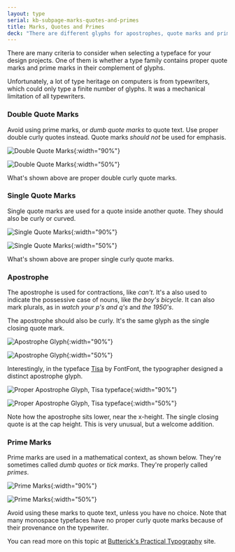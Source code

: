 ```yaml
---
layout: type
serial: kb-subpage-marks-quotes-and-primes
title: Marks, Quotes and Primes
deck: "There are different glyphs for apostrophes, quote marks and prime marks. Let's learn what to use in which situation."
---
```

There are many criteria to consider when selecting a typeface for your design projects. One of them is whether a type family contains proper quote marks and prime marks in their complement of glyphs.

Unfortunately, a lot of type heritage on computers is from typewriters, which could only type a finite number of glyphs. It was a mechanical limitation of all typewriters.

### Double Quote Marks

Avoid using prime marks, or *dumb quote marks* to quote text. Use proper double curly quotes instead. Quote marks *should not* be used for emphasis.

![Double Quote Marks]({{site.url}}/svg/kb/quotes-double-quotes-marks.svg){:width="90%"}

![Double Quote Marks]({{site.url}}/svg/kb/quotes-double-quotes-marks-large.svg){:width="50%"}

What's shown above are proper double curly quote marks.

### Single Quote Marks

Single quote marks are used for a quote inside another quote. They should also be curly or curved.

![Single Quote Marks]({{site.url}}/svg/kb/quotes-single-quotes-marks.svg){:width="90%"}

![Single Quote Marks]({{site.url}}/svg/kb/quotes-single-quotes-marks-large.svg){:width="50%"}

What's shown above are proper single curly quote marks.

### Apostrophe

The apostrophe is used for contractions, like *can't*. It's a also used to indicate the possessive case of nouns, like *the boy's bicycle*. It can also mark plurals, as in *watch your p's and q's* and *the 1950's*.

The apostrophe should also be curly. It's the same glyph as the single closing quote mark.

![Apostrophe Glyph]({{site.url}}/svg/kb/quotes-apostrophe.svg){:width="90%"}

![Apostrophe Glyph]({{site.url}}/svg/kb/quotes-apostrophe-large.svg){:width="50%"}

Interestingly, in the typeface [Tisa](https://fonts.adobe.com/fonts/ff-tisa) by FontFont, the typographer designed a distinct apostrophe glyph.

![Proper Apostrophe Glyph, Tisa typeface]({{site.url}}/svg/kb/quotes-quote-vs-apostrophe.svg){:width="90%"}

![Proper Apostrophe Glyph, Tisa typeface]({{site.url}}/svg/kb/quotes-quote-vs-apostrophe-large.svg){:width="50%"}

Note how the apostrophe sits lower, near the x-height. The single closing quote is at the cap height. This is very unusual, but a welcome addition.

### Prime Marks

Prime marks are used in a mathematical context, as shown below. They're sometimes called *dumb quotes* or *tick marks*. They're properly called *primes*.

![Prime Marks]({{site.url}}/svg/kb/quotes-prime.svg){:width="90%"}

![Prime Marks]({{site.url}}/svg/kb/quotes-prime-large.svg){:width="50%"}

Avoid using these marks to quote text, unless you have no choice. Note that many monospace typefaces have no proper curly quote marks because of their provenance on the typewriter.

You can read more on this topic at [Butterick's Practical Typography](https://practicaltypography.com/apostrophes.html) site.